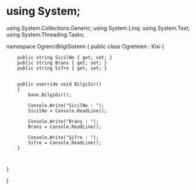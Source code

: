 # using System;
using System.Collections.Generic;
using System.Linq;
using System.Text;
using System.Threading.Tasks;

namespace OgrenciBilgiSistemi
{
    public class Ogretmen : Kisi
    {
       
        public string SicilNo { get; set; }
        public string Brans { get; set; }
        public string Sifre { get; set; }


        public override void BilgiGir()
        {
            base.BilgiGir();

            Console.Write("SicilNo : ");
            SicilNo = Console.ReadLine();

            Console.Write("Branş : ");
            Brans = Console.ReadLine();

            Console.Write("Şifre : ");
            Sifre = Console.ReadLine();
        }      



    }
}
